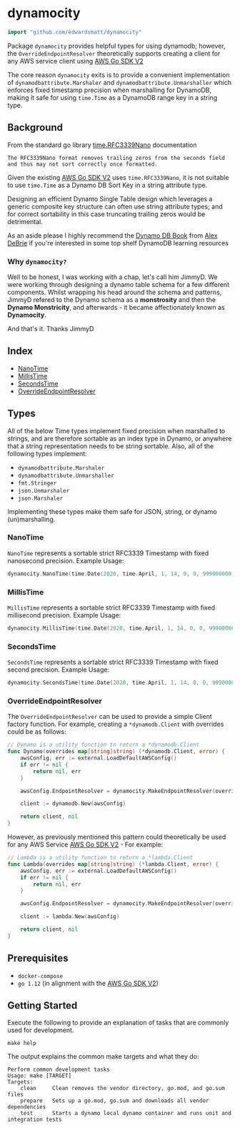 # dynamocity

```go
import "github.com/edwardsmatt/dynamocity"
```

Package `dynamocity` provides helpful types for using dynamodb; however, the `OverrideEndpointResolver`
theoretically supports creating a client for any AWS service client using [AWS Go SDK V2](https://github.com/aws/aws-sdk-go-v2/)

The core reason `dynamocity` exits is to provide a convenient implementation of `dynamodbattribute.Marshaler` and `dynamodbattribute.Unmarshaller` which enforces fixed timestamp precision when marshalling for DynamoDB, making it safe for using `time.Time` as a DynamoDB range key in a string type.

## Background

From the standard go library [time.RFC3339Nano](https://golang.org/pkg/time/#pkg-constants) documentation

```text
The RFC3339Nano format removes trailing zeros from the seconds field and thus may not sort correctly once formatted.
```

Given the existing [AWS Go SDK V2](https://github.com/aws/aws-sdk-go-v2/) uses `time.RFC3339Nano`, it is not suitable to use `time.Time` as a Dynamo DB Sort Key in a string attribute type.

Designing an efficient Dynamo Single Table design which leverages a generic composite key structure can often use string attribute types; and for correct sortability in this case truncating trailing zeros would be detrimental.

As an aside please I highly recommend the [Dynamo DB Book](https://www.dynamodbbook.com/) from [Alex DeBrie](https://twitter.com/alexbdebrie) if you're interested in some top shelf DynamoDB learning resources

### Why `dynamocity?`

Well to be honest, I was working with a chap, let's call him JimmyD. We were working through designing a dynamo table schema for a few different components. Whilst wrapping his head around the schema and patterns, JimmyD refered to the Dynamo schema as a **monstrosity** and then the **Dynamo Monstricity**, and afterwards - it became affectionately known as **Dynamocity**. 

And that's it. Thanks JimmyD

## Index

* [NanoTime](#NanoTime)
* [MillisTime](#MillisTime)
* [SecondsTime](#SecondsTime)
* [OverrideEndpointResolver](#OverrideEndpointResolver)

## Types

All of the below Time types implement fixed precision when marshalled to strings, and are therefore sortable as an index type in Dynamo, or anywhere that a string representation needs to be string sortable. Also, all of the following types implement:

* `dynamodbattribute.Marshaler`
* `dynamodbattribute.Unmarshaller`
* `fmt.Stringer`
* `json.Unmarshaler`
* `json.Marshaler`

Implementing these types make them safe for JSON, string, or dynamo (un)marshalling.

### NanoTime

`NanoTime` represents a sortable strict RFC3339 Timestamp with fixed nanosecond precision. 
Example Usage:

```go
dynamocity.NanoTime(time.Date(2020, time.April, 1, 14, 0, 0, 999000000, time.UTC)),
```

### MillisTime

`MillisTime` represents a sortable strict RFC3339 Timestamp with fixed millisecond precision. 
Example Usage:

```go
dynamocity.MillisTime(time.Date(2020, time.April, 1, 14, 0, 0, 999000000, time.UTC)),
```

### SecondsTime

`SecondsTime` represents a sortable strict RFC3339 Timestamp with fixed second precision. 
Example Usage:

```go
dynamocity.SecondsTime(time.Date(2020, time.April, 1, 14, 0, 0, 999000000, time.UTC)),
```

### OverrideEndpointResolver

The `OverrideEndpointResolver` can be used to provide a simple Client factory function. For example, creating a `*dynamodb.Client` with overrides could be as follows:

```go
// Dynamo is a utility function to return a *dynamodb.Client
func Dynamo(overrides map[string]string) (*dynamodb.Client, error) {
    awsConfig, err := external.LoadDefaultAWSConfig()
    if err != nil {
        return nil, err
    }

    awsConfig.EndpointResolver = dynamocity.MakeEndpointResolver(overrides)

    client := dynamodb.New(awsConfig)

    return client, nil
}
```

However, as previously mentioned this pattern could theoretically be used for any AWS Service [AWS Go SDK V2](https://github.com/aws/aws-sdk-go-v2/) - For example:

```go
// Lambda is a utility function to return a *lambda.Client
func Lambda(overrides map[string]string) (*lambda.Client, error) {
    awsConfig, err := external.LoadDefaultAWSConfig()
    if err != nil {
        return nil, err
    }

    awsConfig.EndpointResolver = dynamocity.MakeEndpointResolver(overrides)

    client := lambda.New(awsConfig)

    return client, nil
}
```

## Prerequisites

* `docker-compose`
* `go 1.12` (in alignment with the [AWS Go SDK V2](https://github.com/aws/aws-sdk-go-v2/))

## Getting Started

Execute the following to provide an explanation of tasks that are commonly used for development.

```text
make help
```  

The output explains the common make targets and what they do:

```text
Perform common development tasks
Usage: make [TARGET]
Targets:
    clean     Clean removes the vendor directory, go.mod, and go.sum files
    prepare   Sets up a go.mod, go.sum and downloads all vendor dependencies
    test      Starts a dynamo local dynamo container and runs unit and integration tests
```
